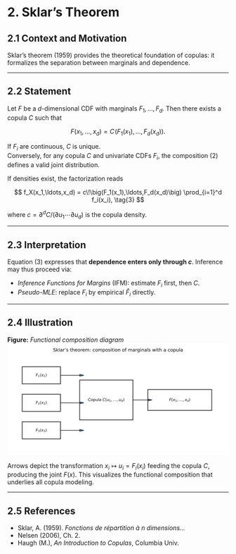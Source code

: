 # 2. Sklar’s Theorem

## 2.1 Context and Motivation

Sklar’s theorem (1959) provides the theoretical foundation of copulas:
it formalizes the separation between marginals and dependence.

---

## 2.2 Statement

Let $F$ be a $d$-dimensional CDF with marginals $F_1,\ldots,F_d$.
Then there exists a copula $C$ such that

$$
F(x_1,\ldots,x_d)
  = C\!\big(F_1(x_1),\ldots,F_d(x_d)\big).
\tag{2}
$$

If $F_i$ are continuous, $C$ is unique.  
Conversely, for any copula $C$ and univariate CDFs $F_i$, the
composition (2) defines a valid joint distribution.

If densities exist, the factorization reads

$$
f_X(x_1,\ldots,x_d)
  = c\!\big(F_1(x_1),\ldots,F_d(x_d)\big)
    \prod_{i=1}^d f_i(x_i),
\tag{3}
$$

where $c=\partial^d C / (\partial u_1\cdots\partial u_d)$ is the copula
density.

---

## 2.3 Interpretation

Equation (3) expresses that **dependence enters only through $c$**.
Inference may thus proceed via:
- *Inference Functions for Margins* (IFM): estimate $F_i$ first,
  then $C$.
- *Pseudo-MLE*: replace $F_i$ by empirical $\hat F_i$ directly.

---

## 2.4 Illustration

**Figure:** *Functional composition diagram*  
![Sklar composition](../assets/figures/01_foundations/sklar_functional_composition.svg)

Arrows depict the transformation
$x_i \mapsto u_i=F_i(x_i)$ feeding the copula $C$, producing the joint
$F(x)$. This visualizes the functional composition that underlies all
copula modeling.

---

## 2.5 References

- Sklar, A. (1959). *Fonctions de répartition à n dimensions...*  
- Nelsen (2006), Ch. 2.  
- Haugh (M.), *An Introduction to Copulas*, Columbia Univ.


